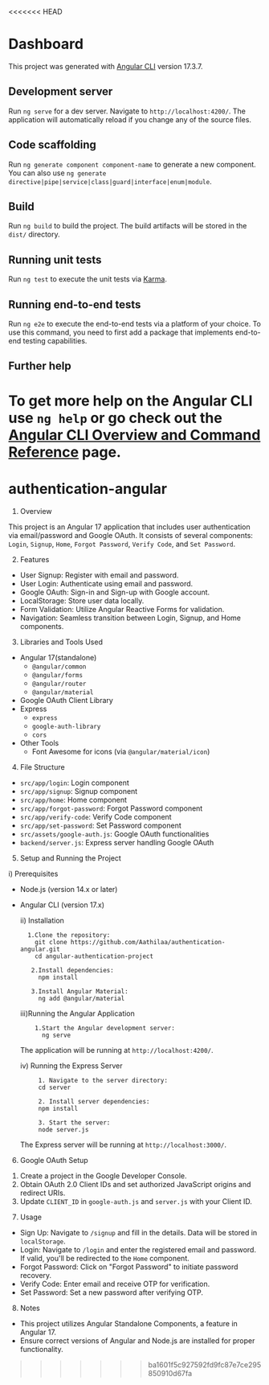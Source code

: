 <<<<<<< HEAD
# Dashboard

This project was generated with [Angular CLI](https://github.com/angular/angular-cli) version 17.3.7.

## Development server

Run `ng serve` for a dev server. Navigate to `http://localhost:4200/`. The application will automatically reload if you change any of the source files.

## Code scaffolding

Run `ng generate component component-name` to generate a new component. You can also use `ng generate directive|pipe|service|class|guard|interface|enum|module`.

## Build

Run `ng build` to build the project. The build artifacts will be stored in the `dist/` directory.

## Running unit tests

Run `ng test` to execute the unit tests via [Karma](https://karma-runner.github.io).

## Running end-to-end tests

Run `ng e2e` to execute the end-to-end tests via a platform of your choice. To use this command, you need to first add a package that implements end-to-end testing capabilities.

## Further help

To get more help on the Angular CLI use `ng help` or go check out the [Angular CLI Overview and Command Reference](https://angular.io/cli) page.
=======
# authentication-angular
1) Overview

This project is an Angular 17 application that includes user authentication via email/password and Google OAuth. It consists of several components: `Login`, `Signup`, `Home`, `Forgot Password`, `Verify Code`, and `Set Password`.

2) Features

- User Signup: Register with email and password.
- User Login: Authenticate using email and password.
- Google OAuth: Sign-in and Sign-up with Google account.
- LocalStorage: Store user data locally.
- Form Validation: Utilize Angular Reactive Forms for validation.
- Navigation: Seamless transition between Login, Signup, and Home components.

3) Libraries and Tools Used

- Angular 17(standalone)
  - `@angular/common`
  - `@angular/forms`
  - `@angular/router`
  - `@angular/material`
- Google OAuth Client Library
- Express
  - `express`
  - `google-auth-library`
  - `cors`
- Other Tools
  - Font Awesome for icons (via `@angular/material/icon`)

4) File Structure

- `src/app/login`: Login component
- `src/app/signup`: Signup component
- `src/app/home`: Home component
- `src/app/forgot-password`: Forgot Password component
- `src/app/verify-code`: Verify Code component
- `src/app/set-password`: Set Password component
- `src/assets/google-auth.js`: Google OAuth functionalities
- `backend/server.js`: Express server handling Google OAuth

5) Setup and Running the Project

 i) Prerequisites

- Node.js (version 14.x or later)
- Angular CLI (version 17.x)

  ii) Installation

        1.Clone the repository:
          git clone https://github.com/Aathilaa/authentication-angular.git
          cd angular-authentication-project
 
         2.Install dependencies:
           npm install
   
         3.Install Angular Material:
           ng add @angular/material

  iii)Running the Angular Application

          1.Start the Angular development server:
            ng serve
   
   The application will be running at `http://localhost:4200/`.

  iv) Running the Express Server

           1. Navigate to the server directory:
           cd server

           2. Install server dependencies:
           npm install

           3. Start the server:
           node server.js

   The Express server will be running at `http://localhost:3000/`.

6) Google OAuth Setup

1. Create a project in the Google Developer Console.
2. Obtain OAuth 2.0 Client IDs and set authorized JavaScript origins and redirect URIs.
3. Update `CLIENT_ID` in `google-auth.js` and `server.js` with your Client ID.

7) Usage

- Sign Up: Navigate to `/signup` and fill in the details. Data will be stored in `localStorage`.
- Login: Navigate to `/login` and enter the registered email and password. If valid, you'll be redirected to the `Home` component.
- Forgot Password: Click on "Forgot Password" to initiate password recovery.
- Verify Code: Enter email and receive OTP for verification.
- Set Password: Set a new password after verifying OTP.

8) Notes

- This project utilizes Angular Standalone Components, a feature in Angular 17.
- Ensure correct versions of Angular and Node.js are installed for proper functionality.
>>>>>>> ba1601f5c927592fd9fc87e7ce295850910d67fa
